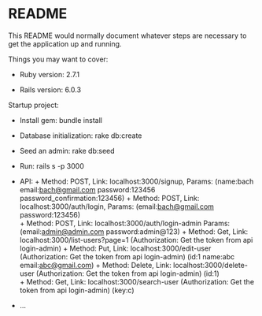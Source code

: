 # README

This README would normally document whatever steps are necessary to get the
application up and running.

Things you may want to cover:

* Ruby version: 2.7.1

* Rails version: 6.0.3

Startup project:

* Install gem: bundle install

* Database initialization: rake db:create

* Seed an admin: rake db:seed

* Run: rails s -p 3000

* API:
      + Method: POST, Link: localhost:3000/signup, Params: (name:bach
                                                           email:bach@gmail.com
                                                           password:123456
                                                           password_confirmation:123456)
      + Method: POST, Link: localhost:3000/auth/login, Params: (email:bach@gmail.com
                                                                password:123456)  
      + Method: POST, Link: localhost:3000/auth/login-admin Params: (email:admin@admin.com
                                                                     password:admin@123)
      + Method: Get, Link: localhost:3000/list-users?page=1 (Authorization: Get the token from api login-admin)
      + Method: Put, Link: localhost:3000/edit-user 
        (Authorization: Get the token from api login-admin) (id:1
                                                             name:abc
                                                             email:abc@gmail.com)
      + Method: Delete, Link: localhost:3000/delete-user
        (Authorization: Get the token from api login-admin) (id:1)   
      + Method: Get, Link: localhost:3000/search-user
        (Authorization: Get the token from api login-admin) (key:c)                                                                             

* ...
